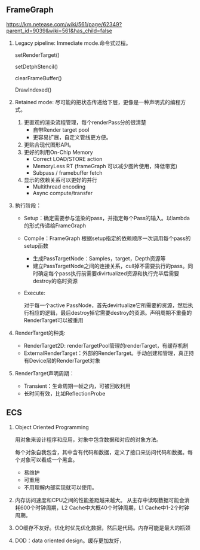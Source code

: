 ## FrameGraph

https://km.netease.com/wiki/561/page/62349?parent_id=9039&wiki=561&has_child=false

1. Legacy pipeline: Immediate mode.命令式过程。

   setRenderTarget()

   setDetphStencil()

   clearFrameBuffer()

   DrawIndexed()

2. Retained mode: 尽可能的把状态传递给下层，更像是一种声明式的编程方式。
   1. 更直观的渲染流程管理，每个renderPass分的很清楚
      + 自带Render target pool
      + 更容易扩展，自定义管线更方便。
   2. 更贴合现代图形API。
   3. 更好的利用On-Chip Memory
      + Correct LOAD/STORE action
      + MemoryLess RT (frameGraph 可以减少图片使用，降低带宽)
      + Subpass / framebuffer fetch
   4. 显示的依赖关系可以更好的并行
      + Multithread encoding
      + Async compute/transfer

3. 执行阶段：

   + Setup：确定需要参与渲染的pass，并指定每个Pass的输入。以lambda的形式传递给FrameGraph

   + Compile：FrameGraph 根据setup指定的依赖顺序一次调用每个pass的setup函数

     + 生成PassTargetNode：Samples，target，Depth资源等
     + 建立PassTargetNode之间的连接关系，cull掉不需要执行的pass。同时确定每个pass执行前需要divirtualized资源和执行完毕后需要destroy的临时资源

   + Execute:  

      对于每一个active PassNode，首先devirtualize它所需要的资源，然后执行相应的逻辑，最后destroy掉它需要destroy的资源。声明周期不重叠的RenderTarget可以被重用

4. RenderTarget的种类:

   + RenderTarget2D: renderTargetPool管理的renderTarget，有缓存机制
   + ExternalRenderTarget：外部的RenderTarget。手动创建和管理，真正持有Device层的RenderTarget对象

5. RenderTarget声明周期：

   + Transient：生命周期一帧之内，可被回收利用
   + 长时间有效，比如ReflectionProbe

   ### 

## ECS

1. Object Oriented Programming

   用对象来设计程序和应用，对象中包含数据和对应的对象方法。
   
   每个对象自我包含，其中含有代码和数据，定义了接口来访问代码和数据。每个对象可以看成一个黑盒。
   
   + 易维护
   + 可重用
   + 不用理解内部实现就可以使用。
   
2. 内存访问速度和CPU之间的性能差距越来越大。 从主存中读取数据可能会消耗600个时钟周期，L2 Cache中大概40个时钟周期，L1 Cache中1-2个时钟周期。

3. OO缓存不友好。优化时优先优化数据，然后是代码。内存可能是最大的瓶颈

4. DOD：data oriented design。缓存更加友好，